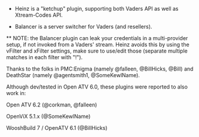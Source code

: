 * Heinz is a "ketchup" plugin, supporting both Vaders API as well as Xtream-Codes API.

* Balancer is a server switcher for Vaders (and resellers).

** NOTE: the Balancer plugin can leak your credentials in a multi-provider setup, if not
invoked from a Vaders' stream. Heinz avoids this by using the vFilter and xFilter settings,
make sure to use/edit those (separate multiple matches in each filter with "!").

Thanks to the folks in PMC:Enigma (namely @falleen, @BillHicks, @Bill) and DeathStar (namely @agentsmith1, @SomeKewlName).

Although dev/tested in Open ATV 6.0, these plugins were reported to also work in:

Open ATV 6.2 (@corkman, @falleen)

OpenViX 5.1.x (@SomeKewlName)

WooshBuild 7 / OpenATV 6.1 (@BillHicks)
